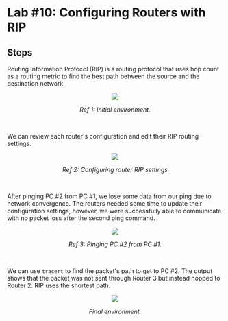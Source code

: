 # Lab #10: Configuring Routers with RIP
## Steps
Routing Information Protocol (RIP) is a routing protocol that uses hop count as a routing metric to find the best path between the source and the destination network. 

<p align="center"><img src="https://i.imgur.com/IA53eXQ.png"></p>
<p align="center"><i>Ref 1: Initial environment.</i></p>
<br>

We can review each router's configuration and edit their RIP routing settings. 

<p align="center"><img src="https://i.imgur.com/p7NqdeV.png"></p>
<p align="center"><i>Ref 2: Configuring router RIP settings</i></p>
<br>

After pinging PC #2 from PC #1, we lose some data from our ping due to network convergence. The routers needed some time to update their configuration settings, however, we were successfully able to communicate with no packet loss after the second ping command.

<p align="center"><img src="https://i.imgur.com/hqxCm1S.png"></p>
<p align="center"><i>Ref 3: Pinging PC #2 from PC #1.</i></p>
<br>

We can use `tracert` to find the packet's path to get to PC #2. The output shows that the packet was not sent through Router 3 but instead hopped to Router 2. RIP uses the shortest path.

<p align="center"><img src="https://i.imgur.com/pkbolT5.png"></p>
<p align="center"><i>Final environment.</i></p>
<br>

